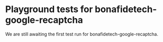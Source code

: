 # Playground tests for bonafidetech-google-recaptcha
We are still awaiting the first test run for bonafidetech-google-recaptcha.
